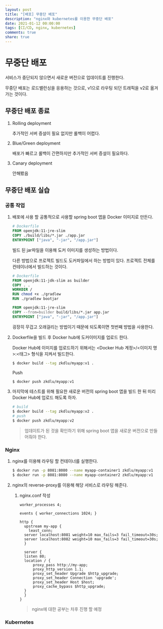 ```yaml
---
layout: post
title: "[배포] 무중단 배포"
description: "nginx와 kubernetes를 이용한 무중단 배포"
date: 2021-01-12 00:00:00
tags: [CI/CD, nginx, kubernetes]
comments: true
share: true
---
```






# 무중단 배포

서비스가 중단되지 않으면서 새로운 버전으로 업데이트를 진행한다.

무중단 배포는 로드밸런싱을 응용하는 것으로, v1으로 라우팅 되던 트래픽을 v2로 옮겨가는 것이다.



## 무중단 배포 종료

1. Rolling deployment

   추가적인 서버 증설이 필요 없지만 롤백이 어렵다.

2. Blue/Green deployment

   배포가 빠르고 롤백이 간편하지만 추가적인 서버 증설이 필요하다.

3. Canary deployment

   안해봤음



## 무중단 배포 실습

### 공통 작업

1. 배포에 사용 할 공통적으로 사용할 spring boot 앱을 Docker 이미지로 만든다.

    ```dockerfile
    # Dockerfile
    FROM openjdk:11-jre-slim
    COPY ./build/libs/*.jar ./app.jar
    ENTRYPOINT ["java", "-jar", "/app.jar"]
    ```

    빌드 된 jar파일을 이용해 도커 이미지를 생성하는 방법이다.

    다른 방법으로 프로젝트 빌드도 도커파일에서 하는 방법이 있다. 프로젝트 전체를 컨테이너에서 빌드하는 것이다.

    ```dockerfile
    # Dockerfile
    FROM openjdk:11-jdk-slim as builder
    COPY . .
    WORKDIR /
    RUN chmod +x ./gradlew
    RUN ./gradlew bootjar

    FROM openjdk:11-jre-slim
    COPY --from=builder build/libs/*.jar app.jar
    ENTRYPOINT ["java", "-jar", "/app.jar"]
    ```

    굉장히 무겁고 오래걸리는 방법이기 때문에 되도록이면 첫번째 방법을 사용한다.



2. Dockerfile을 빌드 후 Docker hub에 도커이미지를 업로드 한다.

   Docker Hub에 이미지를 업로드하기 위해서는 <Docker Hub 계정>/<이미지 명>:<태그> 형식을 지켜서 빌드한다.

   ```bash
   $ docker build --tag zkdlu/myapp:v1 .
   ```

   Push

   ```bash
   $ docker push zkdlu/myapp:v1
   ```



3. 마지막에 테스트를 위해 필요한 새로운 버전의 spring boot 앱을 빌드 한 뒤 미리 Docker Hub에 업로드 해도록 하자.

   ```bash
   # build
   $ docker build --tag zkdlu/myapp:v2 .
   # push
   $ docker push zkdlu/myapp:v2
   ```

   > 업데이트가 된 것을 확인하기 위해 spring boot 앱을 새로운 버전으로 만들어줘야 한다.

   

### Nginx

1. nginx를 이용해 라우팅 할 컨테이너를 실행한다.

   ```bash
   $ docker run -p 8081:8080 --name myapp-container1 zkdlu/myapp:v1
   $ docker run -p 8081:8080 --name myapp-container2 zkdlu/myapp:v1
   ```

2. nginx의 reverse-proxy를 이용해 해당 서비스로 라우팅 해준다.

   1. nginx.conf 작성

      ```nginx
      worker_processes 4; 
      
      events { worker_connections 1024; } 
      
      http { 
        upstream my-app { 
          least_conn; 
      	server localhost:8081 weight=10 max_fails=3 fail_timeout=30s; 
      	server localhost:8082 weight=10 max_fails=3 fail_timeout=30s; 
        } 
      	
        server { 
      	listen 80; 
      	location / { 
      		proxy_pass http://my-app; 
      		proxy_http_version 1.1; 
      		proxy_set_header Upgrade $http_upgrade; 
      		proxy_set_header Connection 'upgrade'; 
      		proxy_set_header Host $host; 
      		proxy_cache_bypass $http_upgrade; 
      	} 
        }
      }
      ```

      > nginx에 대한 공부는 차후 진행 할 예정

### Kubernetes



























